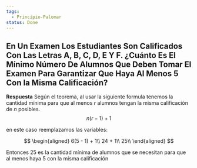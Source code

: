 ```yaml
---
tags:
  - Principio-Palomar
status: Done
---
```


## En Un Examen Los Estudiantes Son Calificados Con Las Letras A, B, C, D, E Y F. ¿Cuánto Es El Mínimo Número De Alumnos Que Deben Tomar El Examen Para Garantizar Que Haya Al Menos 5 Con la Misma Calificación?

**Respuesta**
Según el teorema, al usar la siguiente formula tenemos la cantidad mínima para que al menos $r$ alumnos tengan la misma calificación de $n$ posibles.
$$
n(r - 1) + 1
$$

en este caso reemplazamos las variables:

$$  
\begin{aligned}
6(5 - 1) + 1\\
24 + 1\\
25\\
\end{aligned}
$$

Entonces 25 es la cantidad mínima de alumnos que se necesitan para que al menos haya 5 con la misma calificación
